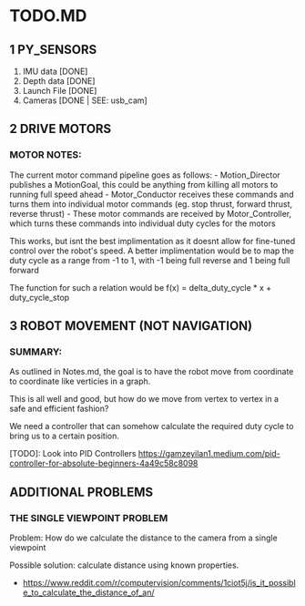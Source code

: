 # TODO.MD


## 1 PY_SENSORS
1. IMU data [DONE]
2. Depth data [DONE]
3. Launch File [DONE]
4. Cameras [DONE | SEE: usb_cam]


## 2 DRIVE MOTORS
### MOTOR NOTES:
The current motor command pipeline goes as follows:
	- Motion_Director publishes a MotionGoal, this could be anything from killing all motors to running full speed ahead
	- Motor_Conductor receives these commands and turns them into individual motor commands (eg. stop thrust, forward thrust, reverse thrust)
	- These motor commands are received by Motor_Controller, which turns these commands into individual duty cycles for the motors

This works, but isnt the best implimentation as it doesnt allow for fine-tuned control over the robot's speed. 
A better implimentation would be to map the duty cycle as a range from -1 to 1, with -1 being full reverse and 1 being full forward

The function for such a relation would be f(x) = delta_duty_cycle * x + duty_cycle_stop

## 3 ROBOT MOVEMENT (NOT NAVIGATION)

### SUMMARY: 
As outlined in Notes.md, the goal is to have the robot move from coordinate to coordinate like verticies in a graph.

This is all well and good, but how do we move from vertex to vertex in a safe and efficient fashion? 

We need a controller that can somehow calculate the required duty cycle to bring us to a certain position. 

[TODO]: Look into PID Controllers
https://gamzeyilan1.medium.com/pid-controller-for-absolute-beginners-4a49c58c8098 


## ADDITIONAL PROBLEMS

### THE SINGLE VIEWPOINT PROBLEM

Problem: How do we calculate the distance to the camera from a single viewpoint 

Possible solution: calculate distance using known properties. 
- https://www.reddit.com/r/computervision/comments/1ciot5j/is_it_possible_to_calculate_the_distance_of_an/

